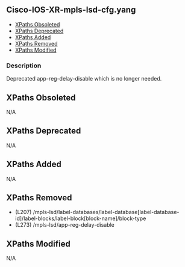 ## Cisco-IOS-XR-mpls-lsd-cfg.yang

- [XPaths Obsoleted](#xpaths-obsoleted)
- [XPaths Deprecated](#xpaths-deprecated)
- [XPaths Added](#xpaths-added)
- [XPaths Removed](#xpaths-removed)
- [XPaths Modified](#xpaths-modified)

### Description

Deprecated app-reg-delay-disable which is no longer needed.

## XPaths Obsoleted

N/A

## XPaths Deprecated

N/A

## XPaths Added

N/A

## XPaths Removed

- (L207)	/mpls-lsd/label-databases/label-database[label-database-id]/label-blocks/label-block[block-name]/block-type
- (L273)	/mpls-lsd/app-reg-delay-disable

## XPaths Modified

N/A

